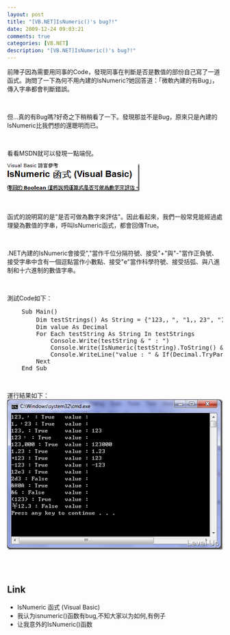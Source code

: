 ```yaml
---
layout: post
title: "[VB.NET]IsNumeric()'s bug?!"
date: 2009-12-24 09:03:21
comments: true
categories: [VB.NET]
description: "[VB.NET]IsNumeric()'s bug?!"
---
```

<p>前陣子因為需要用同事的Code，發現同事在判斷是否是數值的部份自己寫了一道函式。詢問了一下為何不用內建的IsNumeric?她回答道：「微軟內建的有Bug」，傳入字串都會判斷錯誤。</p>  <p> </p>  <p>但…真的有Bug嗎?好奇之下稍稍看了一下。發現那並不是Bug，原來只是內建的IsNumeric比我們想的還聰明而已。</p>  <p> </p>  <p>看看MSDN就可以發現一點端倪。</p>  <p><img style="border-bottom: 0px; border-left: 0px; display: inline; border-top: 0px; border-right: 0px" title="image" border="0" alt="image" src="\images\posts\12647\image_thumb.png" width="310" height="66" /> </p>  <p> </p>  <p>函式的說明寫的是"是否可做為數字來評估"。因此看起來，我們一般常見能經過處理變為數值的字串，呼叫IsNumeric函式，都會回傳True。</p>  <p> </p>  <p>.NET內建的IsNumeric會接受","當作千位分隔符號、接受"+"與"-"當作正負號、接受字串中含有一個逗點當作小數點、接受"e"當作科學符號、接受括弧、與八進制和十六進制的數值字串。</p>  <p> </p>  <p>測試Code如下：    <br /></p>  <div style="padding-bottom: 0px; margin: 0px; padding-left: 0px; padding-right: 0px; display: inline; float: none; padding-top: 0px" id="scid:812469c5-0cb0-4c63-8c15-c81123a09de7:6cbdf2d3-e1ee-43f9-866b-83fb7cd7f7e9" class="wlWriterEditableSmartContent"><pre name="code" class="c#:nocontrols">    Sub Main()
        Dim testStrings() As String = {"123,，", "1,，23", "123,", "123，", "123,000", "1.23", "+123", "-123", "12e3", "2d3", "&amp;H0A", "&amp;6", "(123)", "￥12.3"}
        Dim value As Decimal
        For Each testString As String In testStrings
            Console.Write(testString &amp; " : ")
            Console.Write(IsNumeric(testString).ToString() &amp; vbTab)
            Console.WriteLine("value : " &amp; If(Decimal.TryParse(testString, value), value.ToString, String.Empty))
        Next
    End Sub</pre></div>

<p />

<p />

<p />

<p> </p>

<p>運行結果如下： 
  <br /><img style="border-right-width: 0px; display: inline; border-top-width: 0px; border-bottom-width: 0px; border-left-width: 0px" title="image" border="0" alt="image" src="\images\posts\12647\image_thumb_1.png" width="513" height="351" />   </p>

<p> </p>

<h2>Link</h2>

<ul>
  <li>IsNumeric 函式 (Visual Basic) </li>

  <li>我认为isnumeric()函数有bug,不知大家以为如何,有例子 </li>

  <li>让我意外的IsNumeric()函数 </li>
</ul>